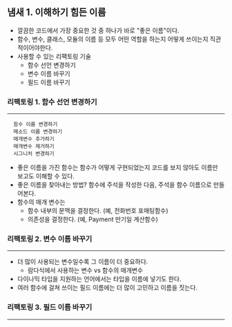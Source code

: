 ## 냄새 1. 이해하기 힘든 이름
+ 깔끔한 코드에서 가장 중요한 것 중 하나가 바로 "좋은 이름"이다.
+ 함수, 변수, 클래스, 모듈의 이름 등 모두 어떤 역할을 하는지 어떻게 쓰이는지 직관적이어야한다.
+ 사용할 수 있는 리팩토링 기술
  + 함수 선언 변경하기
  + 변수 이름 바꾸기
  + 필드 이름 바꾸기

### 리팩토링 1. 함수 선언 변경하기
---
```
  함수 이름 변경하기
  메소드 이름 변경하기
  매개변수 추가하기
  매개변수 제거하기
  시그니처 변경하기
```
+ 좋은 이름을 가진 함수는 함수가 어떻게 구현되었는지 코드를 보지 않아도 이름만 보고도 이해할 수 있다.
+ 좋은 이름을 찾아내는 방법? 함수에 주석을 작성한 다음, 주석을 함수 이름으로 만들어본다.
+ 함수의 매개 변수는
  + 함수 내부의 문맥을 결정한다. (예, 전화번호 포매팅함수)
  + 의존성을 결정한다. (예, Payment 만기일 계산함수) 


### 리팩토링 2. 변수 이름 바꾸기
---
+ 더 많이 사용되는 변수일수록 그 이름이 더 중요하다.
  + 람다식에서 사용하는 변수 vs 함수의 매개변수
+ 다이나믹 타입을 지원하는 언어에서는 타입을 이름에 넣기도 한다.
+ 여러 함수에 걸쳐 쓰이는 필드 이름에는 더 많이 고민하고 이름을 짓는다.


### 리팩토링 3. 필드 이름 바꾸기
---
